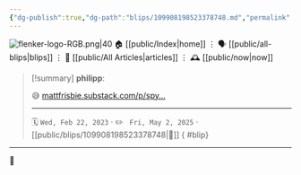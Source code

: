 ```yaml
---
{"dg-publish":true,"dg-path":"blips/109908198523378748.md","permalink":"/blips/109908198523378748/","title":"philipp on mastodon @ 2023-02-22"}
---
```



<div class="transclusion internal-embed is-loaded"><div class="markdown-embed">




![flenker-logo-RGB.png|40](/img/user/attachments/flenker-logo-RGB.png)
🏠 [[public/Index\|home]]  ⋮ 🗣️ [[public/all-blips\|blips]] ⋮  📝 [[public/All Articles\|articles]]  ⋮ 🕰️ [[public/now\|now]]


</div></div>


> [!summary] **philipp**:
>
> 😅 [mattfrisbie.substack.com/p/spy…](https://mattfrisbie.substack.com/p/spy-chrome-extension)
> - - -
>
> 🗓️ <code>Wed, Feb 22, 2023</code>  · ✏️ <code> Fri, May 2, 2025</code>  · [[public/blips/109908198523378748\|🔗]]
{ #blip}


- - -

 👾
